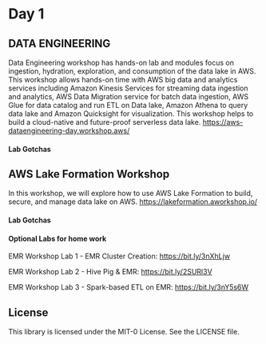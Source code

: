 # Day 1

## DATA ENGINEERING
Data Engineering workshop has hands-on lab and modules focus on ingestion, hydration, exploration, and consumption of the data lake in AWS. This workshop allows hands-on time with AWS big data and analytics services including Amazon Kinesis Services for streaming data ingestion and analytics, AWS Data Migration service for batch data ingestion, AWS Glue for data catalog and run ETL on Data lake, Amazon Athena to query data lake and Amazon Quicksight for visualization. This workshop helps to build a cloud-native and future-proof serverless data lake.
https://aws-dataengineering-day.workshop.aws/

#### Lab Gotchas

## AWS Lake Formation Workshop
In this workshop, we will explore how to use AWS Lake Formation to build, secure, and manage data lake on AWS.
https://lakeformation.aworkshop.io/

#### Lab Gotchas

#### Optional Labs for home work

EMR Workshop Lab 1 - EMR Cluster Creation: https://bit.ly/3nXhLjw

EMR Workshop Lab 2 - Hive Pig & EMR: https://bit.ly/2SURl3V

EMR Workshop Lab 3 - Spark-based ETL on EMR: https://bit.ly/3nY5s6W

## License

This library is licensed under the MIT-0 License. See the LICENSE file.

